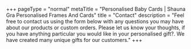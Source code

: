 +++
pageType = "normal"
metaTitle = "Personalised Baby Cards | Shauna Gra Personalised Frames And Cards"
title = "Contact"
description = "Feel free to contact us using the form below with any questions you may have about our products or custom orders. Please let us know your thoughts, if you have anything particular you would like in your personalised gift?. We have created many unique gifts for our customers."
+++
